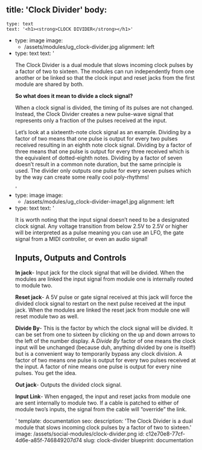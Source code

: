 title: 'Clock Divider'
body:
  -
    type: text
    text: '<h1><strong>CLOCK DIVIDER</strong></h1>'
  -
    type: image
    image:
      - /assets/modules/ug_clock-divider.jpg
    alignment: left
  -
    type: text
    text: '<p>The Clock Divider is a dual module that slows incoming clock pulses by a factor of two to sixteen. The modules can run independently from one another or be linked so that the clock input and reset jacks from the first module are shared by both.</p><p><strong>So what does it mean to divide a clock signal?</strong></p><p>When a clock signal is divided, the timing of its pulses are not changed. Instead, the Clock Divider creates a new pulse-wave signal that represents only a fraction of the pulses received at the input.</p><p>Let’s look at a sixteenth-note clock signal as an example. Dividing by a factor of two means that one pulse is output for every two pulses received resulting in an eighth note clock signal. Dividing by a factor of three means that one pulse is output for every three received which is the equivalent of dotted-eighth notes. Dividing by a factor of seven doesn’t result in a common note duration, but the same principle is used. The divider only outputs one pulse for every seven pulses which by the way can create some really cool poly-rhythms!</p>'
  -
    type: image
    image:
      - /assets/modules/ug_clock-divider-image1.jpg
    alignment: left
  -
    type: text
    text: '<p>It is worth noting that the input signal doesn’t need to be a designated clock signal. Any voltage transition from below 2.5V to 2.5V or higher will be interpreted as a pulse meaning you can use an LFO, the gate signal from a MIDI controller, or even an audio signal!&nbsp;<br></p><h2><strong>Inputs, Outputs and Controls</strong></h2><p><strong>In jack</strong>- Input jack for the clock signal that will be divided. When the modules are linked the input signal from module one is internally routed to module two.&nbsp;</p><p><strong>Reset jack</strong>- A 5V pulse or gate signal received at this jack will force the divided clock signal to restart on the next pulse received at the input jack. When the modules are linked the reset jack from module one will reset module two as well.&nbsp;<br></p><p><strong>Divide By</strong>- This is the factor by which the clock signal will be divided. It can be set from one to sixteen by clicking on the up and down arrows to the left of the number display. A <em>Divide By</em> factor of one means the clock input will be unchanged (because duh, anything divided by one is itself!) but is a convenient way to temporarily bypass any clock division. A factor of two means one pulse is output for every two pulses received at the input. A factor of nine means one pulse is output for every nine pulses. You get the idea.&nbsp;</p><p><strong>Out jack</strong>- Outputs the divided clock signal.&nbsp;<br></p><p><strong>Input Link</strong>- When engaged, the input and reset jacks from module one are sent internally to module two. If a cable is patched to either of module two’s inputs, the signal from the cable will “override” the link.<br></p>'
template: documentation
seo:
  description: 'The Clock Divider is a dual module that slows incoming clock pulses by a factor of two to sixteen.'
  image: /assets/social-modules/clock-divider.png
id: c12e70e8-77cf-4d6e-a85f-746849207d74
slug: clock-divider
blueprint: documentation
